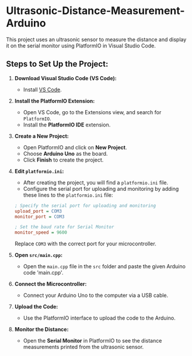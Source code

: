 # Ultrasonic-Distance-Measurement-Arduino

This project uses an ultrasonic sensor to measure the distance and display it on the serial monitor using PlatformIO in Visual Studio Code.

## Steps to Set Up the Project:

1. **Download Visual Studio Code (VS Code):**
   - Install [VS Code](https://code.visualstudio.com/).

2. **Install the PlatformIO Extension:**
   - Open VS Code, go to the Extensions view, and search for `PlatformIO`.
   - Install the **PlatformIO IDE** extension.

3. **Create a New Project:**
   - Open PlatformIO and click on **New Project**.
   - Choose **Arduino Uno** as the board.
   - Click **Finish** to create the project.

4. **Edit `platformio.ini`:**
   - After creating the project, you will find a `platformio.ini` file.
   - Configure the serial port for uploading and monitoring by adding these lines to the `platformio.ini` file:

   ```ini
   ; Specify the serial port for uploading and monitoring
   upload_port = COM3
   monitor_port = COM3

   ; Set the baud rate for Serial Monitor
   monitor_speed = 9600
   ```

   Replace `COM3` with the correct port for your microcontroller.

5. **Open `src/main.cpp`:**
   - Open the `main.cpp` file in the `src` folder and paste the given Arduino code 'main.cpp'.

6. **Connect the Microcontroller:**
   - Connect your Arduino Uno to the computer via a USB cable.

7. **Upload the Code:**
   - Use the PlatformIO interface to upload the code to the Arduino.

8. **Monitor the Distance:**
   - Open the **Serial Monitor** in PlatformIO to see the distance measurements printed from the ultrasonic sensor.

